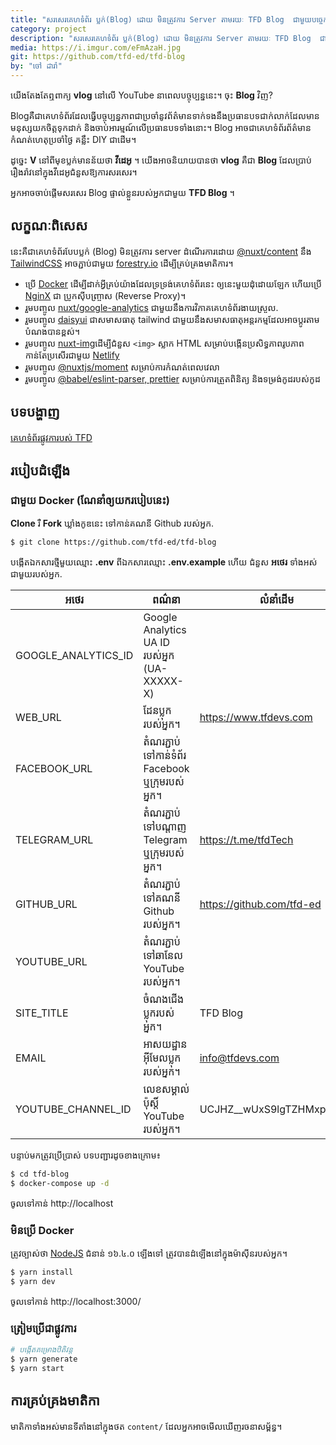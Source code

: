 ```yaml
---  
title: "សរសេរគេហទំព័រ ប្លក់(Blog) ដោយ មិនត្រូវការ Server តាមរយៈ TFD Blog  ជាមួយបច្ចេកវិទ្យា Nuxt/Content  នឹង TailwindCSS"  
category: project  
description: "សរសេរគេហទំព័រ ប្លក់(Blog) ដោយ មិនត្រូវការ Server តាមរយៈ TFD Blog  ជាមួយបច្ចេកវិទ្យា​ Nuxt/Content  នឹង TailwindCSS"  
media: https://i.imgur.com/eFmAzaH.jpg
git: https://github.com/tfd-ed/tfd-blog  
by: "ចៅ ដារ៉ា"
---
```

យើងតែងតែឮពាក្យ **vlog** នៅលើ YouTube នាពេលបច្ចុប្បន្ននេះ។ ចុះ **Blog** វិញ?

Blogគឺជាគេហទំព័រដែលធ្វើបច្ចុប្បន្នភាពជាប្រចាំនូវព័ត៌មានទាក់ទងនឹងប្រធានបទជាក់លាក់ដែលមានមនុស្សយកចិត្តទុកដាក់ និងចាប់អារម្មណ៍លើប្រធានបទទាំងនោះ។ Blog អាចជាគេហទំព័រព័ត៌មាន កំណត់ហេតុប្រចាំថ្ងៃ គន្លឹះ DIY ជាដើម។

ដូច្នេះ **V** នៅពីមុខប្លក់មានន័យថា **វីដេអូ** ។ យើងអាចនិយាយបានថា **vlog** គឺជា **Blog** ដែលប្រាប់រឿងរ៉ាវនៅក្នុងវីដេអូជំនួសឱ្យការសរសេរ។

អ្នកអាចចាប់ផ្តើមសរសេរ Blog ផ្ទាល់ខ្លួនរបស់អ្នកជាមួយ **TFD Blog** ។

## លក្ខណៈពិសេស

នេះគឺជាគេហទំព័របែបប្លក់ (Blog) មិនត្រូវការ server ដំណើរការដោយ [@nuxt/content](https://content.nuxtjs.org/) នឹង  [TailwindCSS](https://tailwindcss.com/)  អាចភ្ជាប់ជាមួយ [forestry.io](https://forestry.io/) ដើម្បីគ្រប់គ្រងមាតិការ។
- ប្រើ [Docker](https://www.docker.com/) ដើម្បីដាក់​ អ្វីគ្រប់យ៉ាងដែលទ្រទ្រង់គេហទំព័រនេះ ឲ្យនេះមួយដុំដោយឡែក ហើយប្រើ  [NginX](https://www.nginx.com/) ជា ប្រូកស៊ីបញ្ច្រាស (Reverse Proxy)។
- រួមបញ្ចូល [nuxt/google-analytics](https://google-analytics.nuxtjs.org/) ជាមួយនឹងការវិភាគគេហទំព័រងាយស្រួល.
-  រួមបញ្ចូល [daisyui](https://daisyui.com/)​ ជាសមាសធាតុ tailwind ជាមួយនឹងសមាសធាតុអន្តរកម្មដែលអាចប្ដូរតាមបំណងបានខ្ពស់។
- រួមបញ្ចូល [nuxt-img](https://image.nuxtjs.org/components/nuxt-img/)ដើម្បីជំនួស  ``<img>`` ស្លាក HTML សម្រាប់បង្កើនប្រសិទ្ធភាពរូបភាពកាន់តែប្រសើរជាមួយ [Netlify](https://www.netlify.com/)
- រួមបញ្ចូល [@nuxtjs/moment](https://www.npmjs.com/package/@nuxtjs/moment) សម្រាប់ការកំណត់ពេលវេលា
- រួមបញ្ចូល [@babel/eslint-parser, prettier](https://www.npmjs.com/package/@babel/eslint-parser) សម្រាប់ការត្រួតពិនិត្យ និងទម្រង់កូដរបស់កូដ

## បទបង្ហាញ
[គេហទំព័រផ្លូវការបស់ TFD ](https://tfdevs.com)

## របៀបដំឡើង
### ជាមួយ Docker (ណែនាំឲ្យយករបៀបនេះ)
**Clone** រឺ **Fork** ឃ្លាំងកូឌនេះ ទៅកាន់គណនី Github របស់អ្នក.
```bash 
$ git clone https://github.com/tfd-ed/tfd-blog 
```` 

បង្កើតឯកសារថ្មីមួយឈ្មោះ **.env** ពីឯកសារឈ្មោះ **.env.example** ហើយ ជំនួស **អថេរ** ទាំងអស់ជាមួយរបស់អ្នក.

| អថេរ                | ពណ៌នា                                          | លំនាំដើម                  |
|---------------------|------------------------------------------------|---------------------------|
| GOOGLE_ANALYTICS_ID | Google Analytics UA ID របស់អ្នក (UA-XXXXX-X)   |                           |
| WEB_URL             | ដែនប្លុករបស់អ្នក។                              | https://www.tfdevs.com    |
| FACEBOOK_URL        | តំណរភ្ជាប់ទៅកាន់ទំព័រ Facebook ឬក្រុមរបស់អ្នក។ |                           |
| TELEGRAM_URL        | តំណរភ្ជាប់ទៅបណ្តាញ Telegram ឬក្រុមរបស់អ្នក។    | https://t.me/tfdTech      |
| GITHUB_URL          | តំណរភ្ជាប់ទៅគណនី Github របស់អ្នក។              | https://github.com/tfd-ed |
| YOUTUBE_URL         | តំណរភ្ជាប់ទៅឆានែល YouTube របស់អ្នក។            |                           |
| SITE_TITLE          | ចំណងជើងប្លុករបស់អ្នក។                          | TFD Blog                  |
| EMAIL               | អាសយដ្ឋានអ៊ីមែលប្លុករបស់អ្នក។                  | info@tfdevs.com           |
| YOUTUBE_CHANNEL_ID  | លេខសម្គាល់ប៉ុស្តិ៍ YouTube របស់អ្នក។           | UCJHZ__wUxS9lgTZHMxpMJcQ  |



បន្ទាប់មកត្រូវប្រើប្រាស់ បទបញ្ជារដូចខាងក្រោម៖

```bash 
$ cd tfd-blog 
$ docker-compose up -d 
````   
ចូលទៅកាន់ http://localhost
### មិនប្រើ Docker
ត្រូវច្បាស់ថា [NodeJS](https://nodejs.dev/) ជំនាន់ ១៦.៤.០ ឡើងទៅ ត្រូវបានដំឡើងនៅក្នុងម៉ាស៊ីនរបស់អ្នក។

```bash 
$ yarn install 
$ yarn dev 
```` 

ចូលទៅកាន់ http://localhost:3000/

### ត្រៀមប្រើជាផ្លូវការ
```bash 
# បង្កើតគម្រោងឋិតិវន្ត 
$ yarn generate 
$ yarn start 
```   
## ការគ្រប់គ្រងមាតិកា

មាតិកាទាំងអស់មានទីតាំងនៅក្នុងថត `content/` ដែលអ្នកអាចមើលឃើញរចនាសម្ព័ន្ធ។
